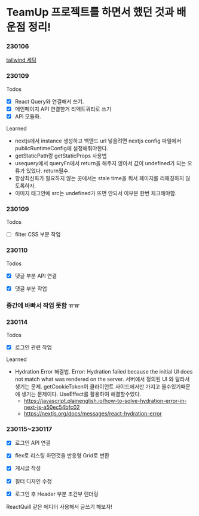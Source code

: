 # TeamUp 프로젝트를 하면서 했던 것과 배운점 정리!


### 230106
[tailwind 세팅](https://tailwindcss.com/docs/guides/nextjs)

### 230109
Todos
- [x] React Query와 연결해서 쓰기.
- [x] 메인페이지 API 연결한거 리엑트쿼리로 쓰기
- [x] API 모듈화.
  
Learned
 + nextjs에서 instance 생성하고 백엔드 url 넣을려면 nextjs config 파일에서 publicRuntimeConfig에 설정해줘야한다.
 + getStaticPath랑 getStaticProps 사용법
 + usequery에서 queryFn에서 return을 해주지 않아서 값이 undefined가 되는 오류가 있었다. return필수.
 + 항상최신화가 필요하지 않는 곳에서는 stale time을 줘서 페이지를 리패칭하지 않도록하자.
 + 이미지 태그안에 src는 undefined가 뜨면 안되서 이부분 한번 체크해야함.


### 230109
Todos
- [ ] filter CSS 부분 작업


### 230110
Todos
- [x] 댓글 부분 API 연결
- [x] 댓글 부분 작업
  

### 중간에 바빠서 작업 못함 ㅠㅠ

### 230114
Todos
- [x] 로그인 관련 작업

Learned
+ Hydration Error 해결법.
Error: Hydration failed because the initial UI does not match what was rendered on the server.
서버에서 정의된 UI 와 달라서 생기는 문제.
getCookieToken이 클라이언트 사이드에서만 가지고 올수있기때문에 생기는 문제이다. UseEffect를 활용하여 해결할수있다.
  + https://javascript.plainenglish.io/how-to-solve-hydration-error-in-next-js-a50ec54bfc02
  + https://nextjs.org/docs/messages/react-hydration-error

### 230115~230117
- [x] 로그인 API 연결
- [x] flex로 리스팅 하던것을 반응형 Grid로 변환
- [x] 게시글 작성
- [x] 필터 디자인 수정
- [x] 로그인 후 Header 부분 조건부 렌더링



ReactQuill 같은 에디터 사용해서 글쓰기 해보자!